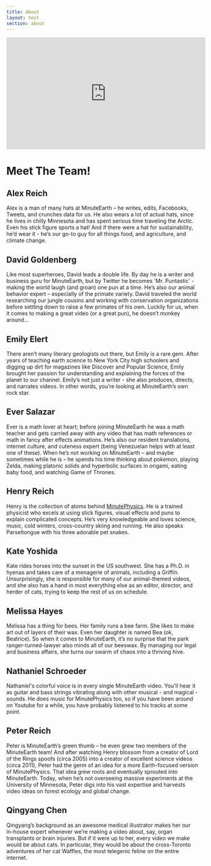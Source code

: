 ```yaml
---
title: About
layout: text
section: about
---
```


<iframe width="522" height="293" src="https://www.youtube.com/embed/MbHIxbbyOi8" frameborder="0" allow="accelerometer; autoplay; encrypted-media; gyroscope; picture-in-picture" allowfullscreen></iframe>

# Meet The Team!

## Alex Reich

Alex is a man of many hats at MinuteEarth – he writes, edits, Facebooks, Tweets, and crunches data for us. He also wears a lot of actual hats, since he lives in chilly Minnesota and has spent serious time traveling the Arctic. Even his stick figure sports a hat! And if there were a hat for sustainability, he’d wear it - he’s our go-to guy for all things food, and agriculture, and climate change.

## David Goldenberg

Like most superheroes, David leads a double life. By day he is a writer and business guru for MinuteEarth, but by Twitter he becomes 'Mr. Puntastic' - making the world laugh (and groan) one pun at a time. He’s also our animal behavior expert – especially of the primate variety. David traveled the world researching our jungle cousins and working with conservation organizations before settling down to raise a few primates of his own.  Luckily for us, when it comes to making a great video (or a great pun), he doesn’t monkey around...

## Emily Elert

There aren’t many literary geologists out there, but Emily is a rare gem. After years of teaching earth science to New York City high schoolers and digging up dirt for magazines like Discover and Popular Science, Emily brought her passion for understanding and explaining the forces of the planet to our channel. Emily’s not just a writer - she also produces, directs, and narrates videos. In other words, you’re looking at MinuteEarth’s own rock star.

## Ever Salazar

Ever is a math lover at heart; before joining MinuteEarth he was a math teacher and gets carried away with any video that has math references or math in fancy after effects animations. He’s also our resident translations, internet culture, and cuteness expert (being Venezuelan helps with at least one of these). When he’s not working on MinuteEarth – and maybe sometimes while he is – he spends his time thinking about pokemon, playing Zelda, making platonic solids and hyperbolic surfaces in origami, eating baby food, and watching Game of Thrones.

## Henry Reich

Henry is the collection of atoms behind [MinutePhysics][mp]. He is a trained physicist who excels at using stick figures, visual effects and puns to explain complicated concepts. He’s very knowledgeable and loves science, music, cold winters, cross-country skiing and running. He also speaks Parseltongue with his three adorable pet snakes.

## Kate Yoshida

Kate rides horses into the sunset in the US southwest. She has a Ph.D. in hyenas and takes care of a menagerie of animals, including a Griffin. Unsurprisingly, she is responsible for many of our animal-themed videos, and she also has a hand in most everything else as an editor, director, and herder of cats, trying to keep the rest of us on schedule.

## Melissa Hayes

Melissa has a thing for bees. Her family runs a bee farm. She likes to make art out of layers of their wax. Even her daughter is named Bea (ok, Beatrice). So when it comes to MinuteEarth, it’s no surprise that the park ranger-turned-lawyer also minds all of our beeswax. By managing our legal and business affairs, she turns our swarm of chaos into a thriving hive.

## Nathaniel Schroeder

Nathaniel's colorful voice is in every single MinuteEarth video. You'll hear it as guitar and bass strings vibrating along with other musical - and magical - sounds. He does music for MinutePhysics too, so if you have been around on Youtube for a while, you have probably listened to his tracks at some point.

## Peter Reich

Peter is MinuteEarth’s green thumb – he even grew two members of the MinuteEarth team! And after watching Henry blossom from a creator of Lord of the Rings spoofs (circa 2005) into a creator of excellent science videos (circa 2011), Peter had the germ of an idea for a more Earth-focused version of MinutePhysics. That idea grew roots and eventually sprouted into MinuteEarth. Today, when he’s not overseeing massive experiments at the University of Minnesota, Peter digs into his vast expertise and harvests video ideas on forest ecology and global change.

## Qingyang Chen

Qingyang’s background as an awesome medical illustrator makes her our in-house expert whenever we’re making a video about, say, organ transplants or brain injuries. But if it were up to her, every video we make would be about cats. In particular, they would be about the cross-Toronto adventures of her cat Waffles, the most telegenic feline on the entire internet.


[mp]: http://minutephysics.com
